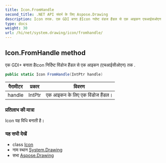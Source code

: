 ```yaml
---
title: Icon.FromHandle
second_title: .NET API संदर्भ के लिए Aspose.Drawing
description: Icon तरक. एक GDI बनत हैIcon नर्दष्ट वंडज हैंडल से एक आइकन एचआईसओएन तक .
type: docs
weight: 30
url: /hi/net/system.drawing/icon/fromhandle/
---
```

## Icon.FromHandle method

एक GDI+ बनाता हैIcon निर्दिष्ट विंडोज हैंडल से एक आइकन (एचआईसीओएन) तक .

```csharp
public static Icon FromHandle(IntPtr handle)
```

| पैरामीटर | प्रकार | विवरण |
| --- | --- | --- |
| handle | IntPtr | एक आइकन के लिए एक विंडोज हैंडल। |

### प्रतिलाभ की मात्रा

Icon यह विधि बनाती है।

### यह सभी देखें

* class [Icon](../)
* नाम स्थान [System.Drawing](../../icon/)
* सभा [Aspose.Drawing](../../../)


